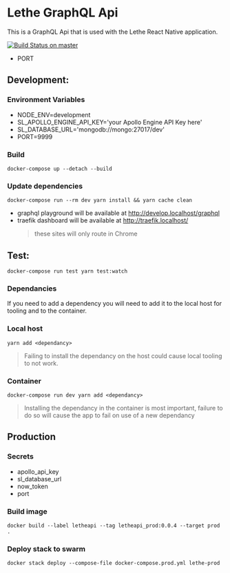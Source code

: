 # Lethe GraphQL Api

This is a GraphQL Api that is used with the Lethe React Native application.

[![Build Status on master][build-image-master]][build-url-master]

[build-image-master]:
  https://circleci.com/gh/sbardian/letheapi/tree/master.svg?style=shield&circle-token=1dcd6a2e19c580387624fe712bb94c0eb19480af
[build-url-master]: https://circleci.com/gh/sbardian/letheapi/tree/master

- PORT

## Development:

### Environment Variables

- NODE_ENV=development
- SL_APOLLO_ENGINE_API_KEY='your Apollo Engine API Key here'
- SL_DATABASE_URL='mongodb://mongo:27017/dev'
- PORT=9999

### Build

```
docker-compose up --detach --build
```

### Update dependencies

```
docker-compose run --rm dev yarn install && yarn cache clean
```

- graphql playground will be available at http://develop.localhost/graphql
- traefik dashboard will be available at http://traefik.localhost/
  > these sites will only route in Chrome

## Test:

```
docker-compose run test yarn test:watch
```

### Dependancies

If you need to add a dependency you will need to add it to the local host for
tooling and to the container.

### Local host

```
yarn add <dependancy>
```

> Failing to install the dependancy on the host could cause local tooling to not
> work.

### Container

```
docker-compose run dev yarn add <dependancy>
```

> Installing the dependancy in the container is most important, failure to do so
> will cause the app to fail on use of a new dependancy

## Production

### Secrets

- apollo_api_key
- sl_database_url
- now_token
- port

### Build image

```
docker build --label letheapi --tag letheapi_prod:0.0.4 --target prod .
```

### Deploy stack to swarm

```
docker stack deploy --compose-file docker-compose.prod.yml lethe-prod
```
